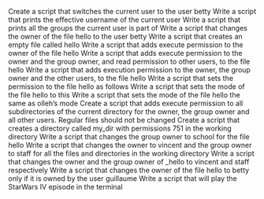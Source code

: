 Create a script that switches the current user to the user betty
Write a script that prints the effective username of the current user
Write a script that prints all the groups the current user is part of
Write a script that changes the owner of the file hello to the user betty
Write a script that creates an empty file called hello
Write a script that adds execute permission to the owner of the file hello
Write a script that adds execute permission to the owner and the group owner, and read permission to other users, to the file hello
Write a script that adds execution permission to the owner, the group owner and the other users, to the file hello
Write a script that sets the permission to the file hello as follows
Write a script that sets the mode of the file hello to this
Write a script that sets the mode of the file hello the same as olleh’s mode
Create a script that adds execute permission to all subdirectories of the current directory for the owner, the group owner and all other users. Regular files should not be changed
Create a script that creates a directory called my_dir with permissions 751 in the working directory
Write a script that changes the group owner to school for the file hello
Write a script that changes the owner to vincent and the group owner to staff for all the files and directories in the working directory
Write a script that changes the owner and the group owner of _hello to vincent and staff respectively
Write a script that changes the owner of the file hello to betty only if it is owned by the user guillaume
Write a script that will play the StarWars IV episode in the terminal
